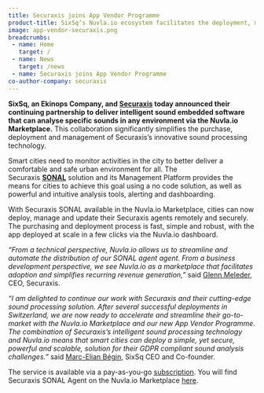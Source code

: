 ```yaml
---
title: Securaxis joins App Vendor Programme
product-title: SixSq’s Nuvla.io ecosystem facilitates the deployment, management and update of Securaxis’s SONAL Sound Analysis Agent
image: app-vendor-securaxis.png
breadcrumbs:
 - name: Home
   target: /
 - name: News
   target: /news
 - name: Securaxis joins App Vendor Programme
co-author-company: securaxis
---
```


**SixSq, an Ekinops Company, and [Securaxis](https://securaxis.com) today announced their continuing partnership to deliver intelligent sound embedded software that can analyse specific sounds in any environment via the Nuvla.io Marketplace.** This collaboration significantly simplifies the purchase, deployment and management of Securaxis’s innovative sound processing technology.

Smart cities need to monitor activities in the city to better deliver a comfortable and safe urban environment for all. The Securaxis&nbsp;<a href="https://securaxis.com/solutions/#sonal"><strong>SONAL</strong></a>&nbsp;solution and its Management Platform provides the means for cities to achieve this goal using a no code solution, as well as powerful and intuitive analysis tools, alerting and dashboarding.

With Securaxis SONAL available in the Nuvla.io Marketplace, cities can now deploy, manage and update their Securaxis agents remotely and securely. The purchasing and deployment process is fast, simple and robust, with the app deployed at scale in a few clicks via the Nuvla.io dashboard.

_“From a technical perspective, Nuvla.io allows us to streamline and automate the distribution of our SONAL agent agent. From a business development perspective, we see Nuvla.io as a marketplace that facilitates adoption and simplifies recurring revenue generation,”_ said [Glenn Meleder](https://www.linkedin.com/in/gmeleder/), CEO, Securaxis.

_“I am delighted to continue our work with Securaxis and their cutting-edge sound processing solution. After several successful deployments in Switzerland, we are now ready to accelerate and streamline their go-to-market with the Nuvla.io Marketplace and our new App Vendor Programme. The combination of Securaxis’s intelligent sound processing technology and Nuvla.io means that smart cities can deploy a simple, yet secure, powerful and scalable, solution for their GDPR compliant sound analysis challenges.”_ said [Marc-Elian Bégin](https://www.linkedin.com/in/mebster/), SixSq CEO and Co-founder.

The service is available via a pay-as-you-go [subscription](/pricing). You will find Securaxis SONAL Agent on the Nuvla.io Marketplace [here](https://nuvla.io/ui/apps/securaxis).
